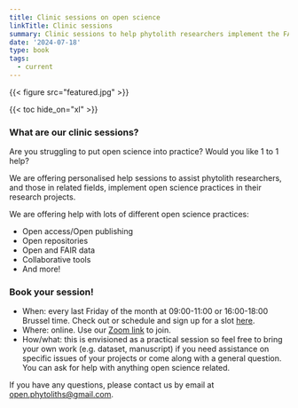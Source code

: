 ```yaml
---
title: Clinic sessions on open science
linkTitle: Clinic sessions
summary: Clinic sessions to help phytolith researchers implement the FAIR data principles in phytolith research.
date: '2024-07-18'
type: book
tags:
  - current
---
```


{{< figure src="featured.jpg" >}}

{{< toc hide_on="xl" >}}

### What are our clinic sessions?
Are you struggling to put open science into practice? Would you like 1 to 1 help?

We are offering personalised help sessions to assist phytolith researchers, and those in related fields, implement open science practices in their research projects.

We are offering help with lots of different open science practices:
- Open access/Open publishing
- Open repositories
- Open and FAIR data
- Collaborative tools
- And more!

### Book your session!
- When: every last Friday of the month at 09:00-11:00 or 16:00-18:00 Brussel time. Check out or schedule and sign up for a slot [here](https://docs.google.com/spreadsheets/d/1K3yjSGWpK5WoPIiCAUW9sLW_jIKjFvME7aHfMqNPB20/edit?gid=0#gid=0).
- Where: online. Use our [Zoom link](https://turing-uk.zoom.us/j/92041814986?pwd=1ScbbKcq54lFun5iwaFYn31K8nvzeY.1) to join.
- How/what: this is envisioned as a practical session so feel free to bring your own work (e.g. dataset, manuscript) if you need assistance on specific issues of your projects or come along with a general question. You can ask for help with anything open science related.

If you have any questions, please contact us by email at open.phytoliths@gmail.com.
